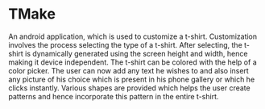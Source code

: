 # TMake
An android application, which is used to customize a t-shirt. Customization involves the process selecting the type of a t-shirt. After selecting, the t-shirt is dynamically generated using the screen height and width, hence making it device independent. The t-shirt can be colored with the help of a color picker. The user can now add any text he wishes to and also insert any picture of his choice which is present in his phone gallery or which he clicks instantly. Various shapes are provided which helps the user create patterns and hence incorporate this pattern in the entire t-shirt. 
